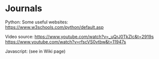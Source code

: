 # Journals
Python:
Some useful websites:
https://www.w3schools.com/python/default.asp

Video source:
https://www.youtube.com/watch?v=_uQrJ0TkZlc&t=2919s
https://www.youtube.com/watch?v=rfscVS0vtbw&t=11947s



Javascript: (see in Wiki page)
